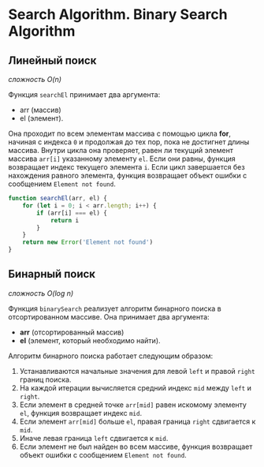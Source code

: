 # Search Algorithm. Binary Search Algorithm

## Линейный поиск

*сложность O(n)*

Функция `searchEl` принимает два аргумента:

* arr (массив)  
* el (элемент). 

Она проходит по всем элементам массива с помощью цикла **for**, начиная с индекса `0` и продолжая до тех пор, пока не достигнет длины массива. Внутри цикла она проверяет, равен ли текущий элемент массива `arr[i]` указанному элементу `el`. Если они равны, функция возвращает индекс текущего элемента `i`. Если цикл завершается без нахождения равного элемента, функция возвращает объект ошибки с сообщением `Element not found`.


```js
function searchEl(arr, el) {
    for (let i = 0; i < arr.length; i++) {
        if (arr[i] === el) {
            return i
        }
    }
    return new Error('Element not found')
}
```

## Бинарный поиск

*сложность O(log n)*

Функция `binarySearch` реализует алгоритм бинарного поиска в отсортированном массиве. Она принимает два аргумента: 
* **arr** (отсортированный массив) 
* **el** (элемент, который необходимо найти).

Алгоритм бинарного поиска работает следующим образом:

1. Устанавливаются начальные значения для левой `left` и правой `right` границ поиска.
2. На каждой итерации вычисляется средний индекс `mid` между `left` и `right`.
3. Если элемент в средней точке `arr[mid]` равен искомому элементу `el`, функция возвращает индекс `mid`.
4. Если элемент `arr[mid]` больше `el`, правая граница `right` сдвигается к `mid`.
5. Иначе левая граница `left` сдвигается к `mid`.
6. Если элемент не был найден во всем массиве, функция возвращает объект ошибки с сообщением `Element not found`.